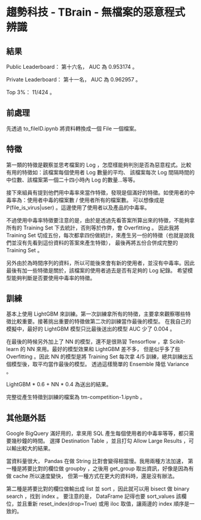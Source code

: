 # 趨勢科技 - TBrain - 無檔案的惡意程式辨識

## 結果
Public Leaderboard： 第十六名， AUC 為 0.953174 。

Private Leaderboard： 第十一名， AUC 為 0.962957 。

Top 3%： 11/424 。

## 前處理
先透過 to_fileID.ipynb 將資料轉換成一個 File 一個檔案。

## 特徵
第一類的特徵是觀察並思考檔案的 Log ，怎麼樣能夠判別是否為惡意程式。比較有用的特徵如：該檔案每個使用者 Log 數量的平均、
該檔案每次 Log 間隔時間的中位數、該檔案第一個二十四小時內 Log 的數量...等等。

接下來組員有提到他們用中毒率來當作特徵，發現是個滿好的特徵。如使用者的中毒率為：使用者中毒的檔案數 / 使用者所有的檔案數。
可以想像成是 P(file_is_virus|user) 。這邊使用了使用者以及產品的中毒率。

不過使用中毒率特徵要注意的是，由於是透過先看答案所算出來的特徵，不能夠拿所有的 Training Set 下去統計，否則等於作弊，會 Overfitting 。
因此我將 Training Set 切成五份，每次都拿四份做統計，來產生另一份的特徵（也就是說我們並沒有先看到這份資料的答案來產生特徵），
最後再將五份合併成完整的 Training Set 。

另外由於為時間序列的資料，所以可能後來會有新的使用者，並沒有中毒率。因此最後有加一些特徵是關於，該檔案的使用者過去是否有足夠的 Log 紀錄。
希望模型能夠判斷是否要使用中毒率的特徵。

## 訓練
基本上使用 LightGBM 來訓練。第一次訓練拿所有的特徵，主要拿來觀察哪些特徵比較重要。接著挑出重要的特徵做第二次的訓練當作最後的模型。
在我自己的模擬中，最好的 LightGBM 模型只比最後送出的模型 AUC 少了 0.004 。

在最後的時候另外加上了 NN 的模型，還不是很熟習 Tensorflow ，拿 Scikit-learn 的 NN 來用。最好的模型效果和 LightGBM 差不多，
但是似乎多了些 Overfitting 。因此 NN 的模型是將 Training Set 每次拿 4/5 訓練，總共訓練出五個模型後，取平均當作最後的模型。
透過這樣簡單的 Ensemble 降低 Variance 。

LightGBM * 0.6 + NN * 0.4 為送出的結果。

完整從產生特徵到訓練的檔案為 tm-competition-1.ipynb 。

## 其他題外話
Google BigQuery 滿好用的，拿來用 SQL 產生每個使用者的中毒率等等，都只需要幾秒鐘的時間。
選擇 Destination Table ，並且打勾 Allow Large Results ，可以輸出較大的結果。

當資料量很大， Pandas 在做 String 比對會變得相當慢。我用兩種方法加速，
第一種是將要比對的欄位做 groupby ，之後用 get_group 取出資訊，好像是因為有做 cache 所以速度變快，
但第一種方式在更大的資料時，還是沒有辦法。

第二種是將要比對的欄位做輸出成 list 並 sort ，因此就可以用 bisect 做 binary search ，找到 index 。
要注意的是， DataFrame 記得也要 sort_values 該欄位，並且重新 reset_index(drop=True) 或用 iloc 取值，讓兩邊的 index 順序是一致的。

